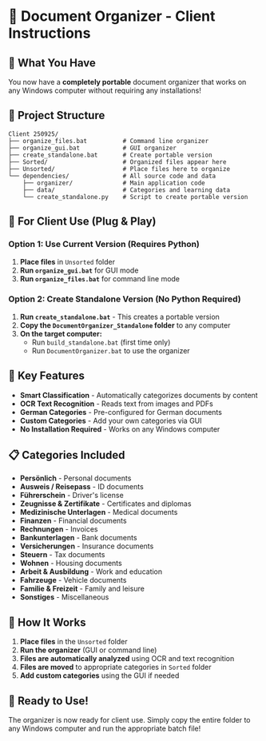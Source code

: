 # 📁 Document Organizer - Client Instructions

## 🎯 What You Have

You now have a **completely portable** document organizer that works on any Windows computer without requiring any installations!

## 📂 Project Structure

```
Client 250925/
├── organize_files.bat          # Command line organizer
├── organize_gui.bat            # GUI organizer  
├── create_standalone.bat       # Create portable version
├── Sorted/                     # Organized files appear here
├── Unsorted/                   # Place files here to organize
└── dependencies/               # All source code and data
    ├── organizer/              # Main application code
    ├── data/                   # Categories and learning data
    └── create_standalone.py    # Script to create portable version
```

## 🚀 For Client Use (Plug & Play)

### Option 1: Use Current Version (Requires Python)
1. **Place files** in `Unsorted` folder
2. **Run `organize_gui.bat`** for GUI mode
3. **Run `organize_files.bat`** for command line mode

### Option 2: Create Standalone Version (No Python Required)
1. **Run `create_standalone.bat`** - This creates a portable version
2. **Copy the `DocumentOrganizer_Standalone` folder** to any computer
3. **On the target computer:**
   - Run `build_standalone.bat` (first time only)
   - Run `DocumentOrganizer.bat` to use the organizer

## 🎯 Key Features

- **Smart Classification** - Automatically categorizes documents by content
- **OCR Text Recognition** - Reads text from images and PDFs
- **German Categories** - Pre-configured for German documents
- **Custom Categories** - Add your own categories via GUI
- **No Installation Required** - Works on any Windows computer

## 📋 Categories Included

- **Persönlich** - Personal documents
- **Ausweis / Reisepass** - ID documents  
- **Führerschein** - Driver's license
- **Zeugnisse & Zertifikate** - Certificates and diplomas
- **Medizinische Unterlagen** - Medical documents
- **Finanzen** - Financial documents
- **Rechnungen** - Invoices
- **Bankunterlagen** - Bank documents
- **Versicherungen** - Insurance documents
- **Steuern** - Tax documents
- **Wohnen** - Housing documents
- **Arbeit & Ausbildung** - Work and education
- **Fahrzeuge** - Vehicle documents
- **Familie & Freizeit** - Family and leisure
- **Sonstiges** - Miscellaneous

## 🔧 How It Works

1. **Place files** in the `Unsorted` folder
2. **Run the organizer** (GUI or command line)
3. **Files are automatically analyzed** using OCR and text recognition
4. **Files are moved** to appropriate categories in `Sorted` folder
5. **Add custom categories** using the GUI if needed

## 🎉 Ready to Use!

The organizer is now ready for client use. Simply copy the entire folder to any Windows computer and run the appropriate batch file!
